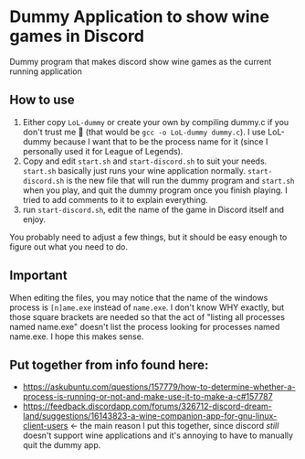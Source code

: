 # Dummy Application to show wine games in Discord 
Dummy program that makes discord show wine games as the current running application 

## How to use
1) Either copy `LoL-dummy` or create your own by compiling dummy.c if you don't trust me 🙂 (that would be `gcc -o LoL-dummy dummy.c`). I use LoL-dummy because I want that to be the process name for it (since I personally used it for League of Legends).
2) Copy and edit `start.sh` and `start-discord.sh` to suit your needs. `start.sh` basically just runs your wine application normally. `start-discord.sh` is the new file that will run the dummy program and `start.sh` when you play, and quit the dummy program once you finish playing. I tried to add comments to it to explain everything.
3) run `start-discord.sh`, edit the name of the game in Discord itself and enjoy.

You probably need to adjust a few things, but it should be easy enough to figure out what you need to do.

## Important
When editing the files, you may notice that the name of the windows process is `[n]ame.exe` instead of `name.exe`. I don't know WHY exactly, but those square brackets are needed so that the act of "listing all processes named name.exe" doesn't list the process looking for processes named name.exe. I hope this makes sense.

## Put together from info found here:


* https://askubuntu.com/questions/157779/how-to-determine-whether-a-process-is-running-or-not-and-make-use-it-to-make-a-c#157787
* https://feedback.discordapp.com/forums/326712-discord-dream-land/suggestions/16143823-a-wine-companion-app-for-gnu-linux-client-users
<- the main reason I put this together, since discord *still* doesn't support wine applications and it's annoying to have to manually quit the dummy app.



